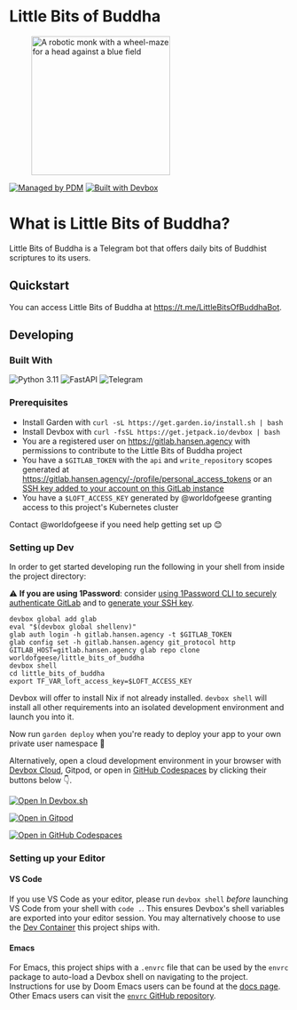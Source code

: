 # Little Bits of Buddha

<figure>
  <img src="https://us-east-1.linodeobjects.com/kinopio-uploads/wvF4LRNvUWaQyrINvklmE/little-bits-of-buddha-telegram-bot-logo--SNM.jpg" alt="A robotic monk with a wheel-maze for a head against a blue field" width="250" />
</figure>

[![Managed by PDM](https://img.shields.io/badge/pdm-managed-blueviolet)](https://pdm.fming.dev)
[![Built with Devbox](https://camo.githubusercontent.com/44007cdd3b58909b59b9d6ba003533cd620f85245a2aa4c84081e511b9c3b405/68747470733a2f2f6a65747061636b2e696f2f646576626f782f696d672f736869656c645f67616c6178792e737667)](https://jetpack.io/devbox/docs/contributor-quickstart/)

# What is Little Bits of Buddha?

Little Bits of Buddha is a Telegram bot that offers daily bits of Buddhist scriptures to its users.

## Quickstart

You can access Little Bits of Buddha at https://t.me/LittleBitsOfBuddhaBot.

## Developing

### Built With

![Python 3.11](https://img.shields.io/badge/Python-FFD43B?style=for-the-badge&logo=python&logoColor=blue)
![FastAPI](https://img.shields.io/badge/fastapi-109989?style=for-the-badge&logo=FASTAPI&logoColor=white)
![Telegram](https://img.shields.io/badge/Telegram-2CA5E0?style=for-the-badge&logo=telegram&logoColor=white)

### Prerequisites

- Install Garden with `curl -sL https://get.garden.io/install.sh | bash`
- Install Devbox with `curl -fsSL https://get.jetpack.io/devbox | bash`
- You are a registered user on https://gitlab.hansen.agency with permissions to contribute to the Little Bits of Buddha project
- You have a `$GITLAB_TOKEN` with the `api` and `write_repository` scopes generated at https://gitlab.hansen.agency/-/profile/personal_access_tokens or an [SSH key added to your account on this GitLab instance](https://gitlab.hansen.agency/-/profile/keys)
- You have a `$LOFT_ACCESS_KEY` generated by @worldofgeese granting access to this project's Kubernetes cluster

Contact @worldofgeese if you need help getting set up 😊

### Setting up Dev

In order to get started developing run the following in your shell from inside the project directory:

⚠️ **If you are using 1Password**: consider [using 1Password CLI to securely authenticate GitLab](https://developer.1password.com/docs/cli/shell-plugins/gitlab/) and to [generate your SSH key](https://docs.gitlab.com/ee/user/ssh.html#generate-an-ssh-key-pair-with-1password).

```shell
devbox global add glab
eval "$(devbox global shellenv)"
glab auth login -h gitlab.hansen.agency -t $GITLAB_TOKEN
glab config set -h gitlab.hansen.agency git_protocol http
GITLAB_HOST=gitlab.hansen.agency glab repo clone worldofgeese/little_bits_of_buddha
devbox shell
cd little_bits_of_buddha
export TF_VAR_loft_access_key=$LOFT_ACCESS_KEY
```

Devbox will offer to install Nix if not already installed. `devbox shell` will install all other requirements into an isolated development environment and launch you into it.

Now run `garden deploy` when you're ready to deploy your app to your own private user namespace 🚀

Alternatively, open a cloud development environment in your browser with [Devbox Cloud](https://www.jetpack.io/devbox/docs/devbox_cloud/), Gitpod, or open in [GitHub Codespaces](https://docs.github.com/en/codespaces/overview) by clicking their buttons below 👇.

[![Open In Devbox.sh](https://jetpack.io/img/devbox/open-in-devbox.svg)](https://devbox.sh/github.com/worldofgeese/little_bits_of_buddha)

[![Open in Gitpod](https://gitpod.io/button/open-in-gitpod.svg)](https://gitpod.io/#https://gitlab.hansen.agency/worldofgeese/little_bits_of_buddha)

[![Open in GitHub Codespaces](https://github.com/codespaces/badge.svg)](https://github.com/codespaces/new?hide_repo_select=true&ref=main&repo=603759732&machine=standardLinux32gb&devcontainer_path=.devcontainer%2Fdevcontainer.json&location=WestEurope)

### Setting up your Editor

#### VS Code

If you use VS Code as your editor, please run `devbox shell` _before_ launching VS Code from your shell with `code .`. This ensures Devbox's shell variables are exported into your editor session. You may alternatively choose to use the [Dev Container](https://containers.dev/) this project ships with.

#### Emacs

For Emacs, this project ships with a `.envrc` file that can be used by the `envrc` package to auto-load a Devbox shell on navigating to the project. Instructions for use by Doom Emacs users can be found at the [docs page](https://docs.doomemacs.org/latest/modules/tools/direnv/). Other Emacs users can visit the [`envrc` GitHub repository](https://github.com/purcell/envrc).
